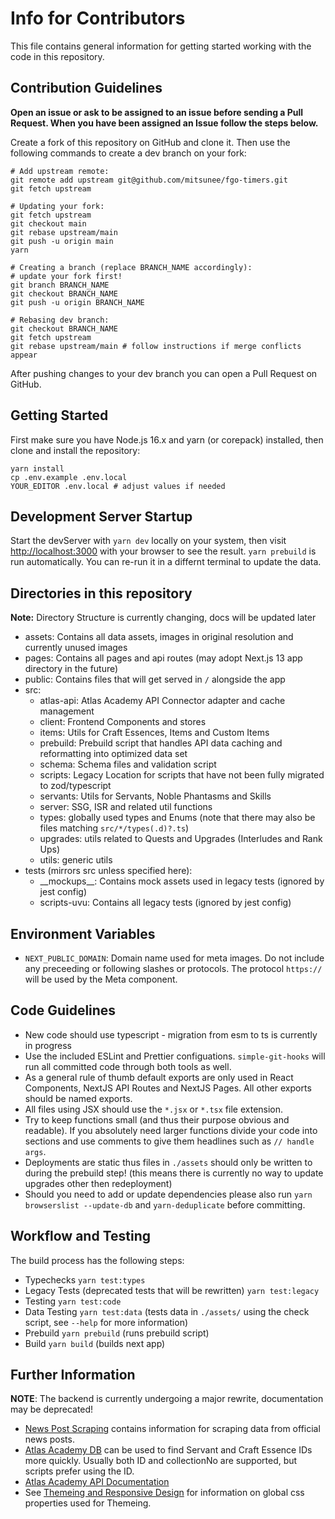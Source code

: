# Info for Contributors

This file contains general information for getting started working with the code in this repository.

## Contribution Guidelines

**Open an issue or ask to be assigned to an issue before sending a Pull Request. When you have been assigned an Issue follow the steps below.**

Create a fork of this repository on GitHub and clone it. Then use the following commands to create a dev branch on your fork:

```shell
# Add upstream remote:
git remote add upstream git@github.com/mitsunee/fgo-timers.git
git fetch upstream

# Updating your fork:
git fetch upstream
git checkout main
git rebase upstream/main
git push -u origin main
yarn

# Creating a branch (replace BRANCH_NAME accordingly):
# update your fork first!
git branch BRANCH_NAME
git checkout BRANCH_NAME
git push -u origin BRANCH_NAME

# Rebasing dev branch:
git checkout BRANCH_NAME
git fetch upstream
git rebase upstream/main # follow instructions if merge conflicts appear
```

After pushing changes to your dev branch you can open a Pull Request on GitHub.

## Getting Started

First make sure you have Node.js 16.x and yarn (or corepack) installed, then clone and install the repository:

```shell
yarn install
cp .env.example .env.local
YOUR_EDITOR .env.local # adjust values if needed
```

## Development Server Startup

Start the devServer with `yarn dev` locally on your system, then visit [http://localhost:3000](http://localhost:3000) with your browser to see the result. `yarn prebuild` is run automatically. You can re-run it in a differnt terminal to update the data.

## Directories in this repository

**Note:** Directory Structure is currently changing, docs will be updated later

- assets: Contains all data assets, images in original resolution and currently unused images
- pages: Contains all pages and api routes (may adopt Next.js 13 app directory in the future)
- public: Contains files that will get served in `/` alongside the app
- src:
  - atlas-api: Atlas Academy API Connector adapter and cache management
  - client: Frontend Components and stores
  - items: Utils for Craft Essences, Items and Custom Items
  - prebuild: Prebuild script that handles API data caching and reformatting into optimized data set
  - schema: Schema files and validation script
  - scripts: Legacy Location for scripts that have not been fully migrated to zod/typescript
  - servants: Utils for Servants, Noble Phantasms and Skills
  - server: SSG, ISR and related util functions
  - types: globally used types and Enums (note that there may also be files matching `src/*/types(.d)?.ts`)
  - upgrades: utils related to Quests and Upgrades (Interludes and Rank Ups)
  - utils: generic utils
- tests (mirrors src unless specified here):
  - \_\_mockups\_\_: Contains mock assets used in legacy tests (ignored by jest config)
  - scripts-uvu: Contains all legacy tests (ignored by jest config)

## Environment Variables

- `NEXT_PUBLIC_DOMAIN`: Domain name used for meta images. Do not include any preceeding or following slashes or protocols. The protocol `https://` will be used by the Meta component.

## Code Guidelines

- New code should use typescript - migration from esm to ts is currently in progress
- Use the included ESLint and Prettier configuations. `simple-git-hooks` will run all committed code through both tools as well.
- As a general rule of thumb default exports are only used in React Components, NextJS API Routes and NextJS Pages. All other exports should be named exports.
- All files using JSX should use the `*.jsx` or `*.tsx` file extension.
- Try to keep functions small (and thus their purpose obvious and readable). If you absolutely need larger functions divide your code into sections and use comments to give them headlines such as `// handle args`.
- Deployments are static thus files in `./assets` should only be written to during the prebuild step! (this means there is currently no way to update upgrades other then redeployment)
- Should you need to add or update dependencies please also run `yarn browserslist --update-db` and `yarn-deduplicate` before committing.

## Workflow and Testing

The build process has the following steps:

- Typechecks `yarn test:types`
- Legacy Tests (deprecated tests that will be rewritten) `yarn test:legacy`
- Testing `yarn test:code`
- Data Testing `yarn test:data` (tests data in `./assets/` using the check script, see `--help` for more information)
- Prebuild `yarn prebuild` (runs prebuild script)
- Build `yarn build` (builds next app)

## Further Information

**NOTE**: The backend is currently undergoing a major rewrite, documentation may be deprecated!

- [News Post Scraping](news-post-scraping.md) contains information for scraping data from official news posts.
- [Atlas Academy DB](https://apps.atlasacademy.io/db/) can be used to find Servant and Craft Essence IDs more quickly. Usually both ID and collectionNo are supported, but scripts prefer using the ID.
- [Atlas Academy API Documentation](https://api.atlasacademy.io/docs#/)
- See [Themeing and Responsive Design](theme.md) for information on global css properties used for Themeing.
